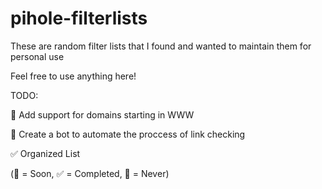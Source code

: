 # pihole-filterlists

These are random filter lists that I found and wanted to maintain them for personal use

Feel free to use anything here!


TODO:

:large_blue_circle: Add support for domains starting in WWW

:large_blue_circle: Create a bot to automate the proccess of link checking

:white_check_mark: Organized List

(:large_blue_circle: = Soon, :white_check_mark: = Completed, :red_circle: = Never)
